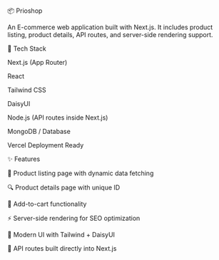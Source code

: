 📦 Prioshop

An E-commerce web application built with Next.js.
It includes product listing, product details, API routes, and server-side rendering support.

🚀 Tech Stack

Next.js (App Router)

React

Tailwind CSS

DaisyUI

Node.js (API routes inside Next.js)

MongoDB / Database 

Vercel Deployment Ready

✨ Features

📑 Product listing page with dynamic data fetching

🔍 Product details page with unique ID

🛒 Add-to-cart functionality 

⚡ Server-side rendering for SEO optimization

🎨 Modern UI with Tailwind + DaisyUI

🔐 API routes built directly into Next.js